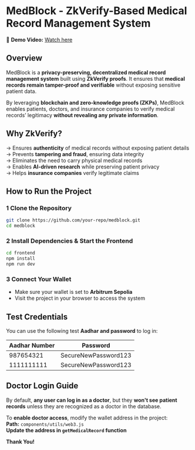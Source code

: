 # **MedBlock - ZkVerify-Based Medical Record Management System**  

🔗 **Demo Video:** [Watch here](https://youtu.be/U8oM8EPWpNk)  

## **Overview**  
MedBlock is a **privacy-preserving, decentralized medical record management system** built using **ZkVerify proofs**. It ensures that **medical records remain tamper-proof and verifiable** without exposing sensitive patient data.  

By leveraging **blockchain and zero-knowledge proofs (ZKPs)**, MedBlock enables patients, doctors, and insurance companies to verify medical records’ legitimacy **without revealing any private information**.  

## **Why ZkVerify?**  
-> Ensures **authenticity** of medical records without exposing patient details  
-> Prevents **tampering and fraud**, ensuring data integrity  
-> Eliminates the need to carry physical medical records  
-> Enables **AI-driven research** while preserving patient privacy  
-> Helps **insurance companies** verify legitimate claims  

## **How to Run the Project**  

### **1️ Clone the Repository**  
```bash
git clone https://github.com/your-repo/medblock.git
cd medblock
```

### **2️ Install Dependencies & Start the Frontend**  
```bash
cd frontend
npm install
npm run dev
```

### **3️ Connect Your Wallet**  
- Make sure your wallet is set to **Arbitrum Sepolia**  
- Visit the project in your browser to access the system  

## **Test Credentials**  
You can use the following test **Aadhar and password** to log in:  

| Aadhar Number | Password |
|--------------|------------|
| 987654321    | SecureNewPassword123 |
| 1111111111   | SecureNewPassword123 |

## **Doctor Login Guide**  
By default, **any user can log in as a doctor**, but they **won't see patient records** unless they are recognized as a doctor in the database.  

To **enable doctor access**, modify the wallet address in the project:  
 **Path:** `components/utils/web3.js`  
 **Update the address in `getMedicalRecord` function**  

 

**Thank You!**